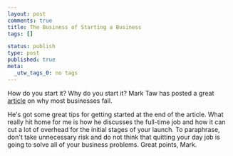 ```yaml
--- 
layout: post
comments: true
title: The Business of Starting a Business
tags: []

status: publish
type: post
published: true
meta: 
  _utw_tags_0: no tags
---
```

How do you start it? Why do you start it? Mark Taw has posted a great <a href="http://www.marktaw.com/Work_and_Business/Why-Businesses-Fail.html">article</a> on why most businesses fail.

He's got some great tips for getting started at the end of the article. What really hit home for me is how he discusses the full-time job and how it can cut a lot of overhead for the initial stages of your launch. To paraphrase, don't take unnecessary risk and do not think that quitting your day job is going to solve all of your business problems. Great points, Mark.
